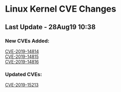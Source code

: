 
# **Linux Kernel CVE Changes**

## Last Update - 28Aug19 10:38

### **New CVEs Added:**

[CVE-2019-14814](cves/CVE-2019-14814)  
[CVE-2019-14815](cves/CVE-2019-14815)  
[CVE-2019-14816](cves/CVE-2019-14816)  


### **Updated CVEs:**

[CVE-2019-15213](cves/CVE-2019-15213)  
